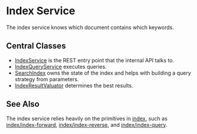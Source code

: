 # Index Service

The index service knows which document contains which keywords. 

## Central Classes

* [IndexService](src/main/java/nu/marginalia/index/IndexService.java) is the REST entry point that the internal API talks to.
* [IndexQueryService](src/main/java/nu/marginalia/index/svc/IndexQueryService.java) executes queries. 
* [SearchIndex](src/main/java/nu/marginalia/index/index/SearchIndex.java) owns the state of the index and helps with building a query strategy from parameters.
* [IndexResultValuator](src/main/java/nu/marginalia/index/results/IndexResultValuator.java) determines the best results.

## See Also

The index service relies heavily on the primitives in [index](../../index), 
such as [index/index-forward](../../index/index-forward/), [index/index-reverse](../../index/index-reverse/),
and [index/index-query](../../index/index-query).
